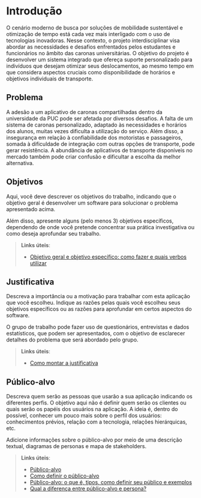 # Introdução

O cenário moderno de busca por soluções de mobilidade sustentável e otimização de tempo está cada vez mais interligado com o uso de tecnologias inovadoras. Nesse contexto, o projeto interdisciplinar visa abordar as necessidades e desafios enfrentados pelos estudantes e funcionários no âmbito das caronas universitárias. O objetivo do projeto é desenvolver um sistema integrado que ofereça suporte personalizado para indivíduos que desejam otimizar seus deslocamentos, ao mesmo tempo em que considera aspectos cruciais como disponibilidade de horários e objetivos individuais de transporte.

## Problema
A adesão a um aplicativo de caronas compartilhadas dentro da universidade da PUC pode ser afetada por diversos desafios. A falta de um sistema de caronas personalizado, adaptado às necessidades e horários dos alunos, muitas vezes dificulta a utilização do serviço. Além disso, a insegurança em relação à confiabilidade dos motoristas e passageiros, somada à dificuldade de integração com outras opções de transporte, pode gerar resistência. A abundância de aplicativos de transporte disponíveis no mercado também pode criar confusão e dificultar a escolha da melhor alternativa.


## Objetivos

Aqui, você deve descrever os objetivos do trabalho, indicando que o objetivo geral é desenvolver um software para solucionar o problema apresentado acima.

Além disso, apresente alguns (pelo menos 3) objetivos específicos, dependendo de onde você pretende concentrar sua prática investigativa ou como deseja aprofundar seu trabalho.
 
> **Links úteis**:
> - [Objetivo geral e objetivo específico: como fazer e quais verbos utilizar](https://blog.mettzer.com/diferenca-entre-objetivo-geral-e-objetivo-especifico/)

## Justificativa

Descreva a importância ou a motivação para trabalhar com esta aplicação que você escolheu. Indique as razões pelas quais você escolheu seus objetivos específicos ou as razões para aprofundar em certos aspectos do software.

O grupo de trabalho pode fazer uso de questionários, entrevistas e dados estatísticos, que podem ser apresentados, com o objetivo de esclarecer detalhes do problema que será abordado pelo grupo.

> **Links úteis**:
> - [Como montar a justificativa](https://guiadamonografia.com.br/como-montar-justificativa-do-tcc/)

## Público-alvo

Descreva quem serão as pessoas que usarão a sua aplicação indicando os diferentes perfis. O objetivo aqui não é definir quem serão os clientes ou quais serão os papéis dos usuários na aplicação. A ideia é, dentro do possível, conhecer um pouco mais sobre o perfil dos usuários: conhecimentos prévios, relação com a tecnologia, relações
hierárquicas, etc.

Adicione informações sobre o público-alvo por meio de uma descrição textual, diagramas de personas e mapa de stakeholders.

> **Links úteis**:
> - [Público-alvo](https://blog.hotmart.com/pt-br/publico-alvo/)
> - [Como definir o público-alvo](https://exame.com/pme/5-dicas-essenciais-para-definir-o-publico-alvo-do-seu-negocio/)
> - [Público-alvo: o que é, tipos, como definir seu público e exemplos](https://klickpages.com.br/blog/publico-alvo-o-que-e/)
> - [Qual a diferença entre público-alvo e persona?](https://rockcontent.com/blog/diferenca-publico-alvo-e-persona/)

